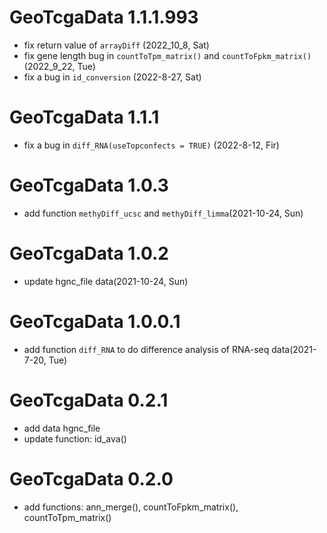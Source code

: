 # GeoTcgaData 1.1.1.993

+ fix return value of `arrayDiff` (2022_10_8, Sat)
+ fix gene length bug in `countToTpm_matrix()` and `countToFpkm_matrix()`(2022_9_22, Tue)
+ fix a bug in `id_conversion` (2022-8-27, Sat)

# GeoTcgaData 1.1.1

+ fix a bug in `diff_RNA(useTopconfects = TRUE)` (2022-8-12, Fir)

# GeoTcgaData 1.0.3

+ add function `methyDiff_ucsc` and `methyDiff_limma`(2021-10-24, Sun)


# GeoTcgaData 1.0.2

+ update hgnc_file data(2021-10-24, Sun)

# GeoTcgaData 1.0.0.1

+ add function `diff_RNA` to do difference analysis of RNA-seq data(2021-7-20, Tue)


# GeoTcgaData 0.2.1
+ add data hgnc_file
+ update function: id_ava()

# GeoTcgaData 0.2.0
+ add functions: ann_merge(), countToFpkm_matrix(), countToTpm_matrix()

